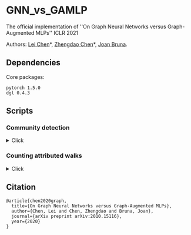 # GNN_vs_GAMLP
The official implementation of ''On Graph Neural Networks versus Graph-Augmented MLPs'' ICLR 2021

Authors: [Lei Chen](https://leichen2018.github.io)\*, [Zhengdao Chen](https://cims.nyu.edu/~chenzh/)\*, [Joan Bruna](https://cims.nyu.edu/~bruna/).

## Dependencies

Core packages:
```
pytorch 1.5.0
dgl 0.4.3
```

## Scripts

### Community detection

<details>
<summary>Click</summary>
<p>

* GA-MLP-H (hardness rank 1)
```
python3.7m main_sbm.py --model swl_gnn_dim10_bh120_mint0_mott0_stack1_idnt1 --verbose --lr 0.001 --n-graphs 6000 --p 4.5 --q 1.5 --n-nodes 250 --n-communities 2
```

* GA-MLP-H (hardness rank 2)
```
python3.7m main_sbm.py --model swl_gnn_dim10_bh120_mint0_mott0_stack1_idnt1 --verbose --lr 0.001 --n-graphs 6000 --p 4.73 --q 1.27 --n-nodes 250 --n-communities 2
```

* GA-MLP-H (hardness rank 3)
```
python3.7m main_sbm.py --model swl_gnn_dim10_bh120_mint0_mott0_stack1_idnt1 --verbose --lr 0.001 --n-graphs 6000 --p 5 --q 1 --n-nodes 250 --n-communities 2
```

* GA-MLP-H (hardness rank 4)
```
python3.7m main_sbm.py --model swl_gnn_dim10_bh120_mint0_mott0_stack1_idnt1 --verbose --lr 0.001 --n-graphs 6000 --p 5.5 --q 0.5 --n-nodes 250 --n-communities 2
```

* GA-MLP-H (hardness rank 5) 
```
python3.7m main_sbm.py --model swl_gnn_dim10_bh120_mint0_mott0_stack1_idnt1 --verbose --lr 0.001 --n-graphs 6000 --p 6 --q 0 --n-nodes 250 --n-communities 2
```

* GA-MLP-A (hardness rank 1)
```
python3.7m main_sbm.py --model swl_gnn_dim10_gin120_mint0_mott0_stack1_idnt1 --verbose --lr 0.001 --n-graphs 6000 --p 4.5 --q 1.5 --n-nodes 250 --n-communities 2
```

* GA-MLP-A (hardness rank 2)
```
python3.7m main_sbm.py --model swl_gnn_dim10_gin120_mint0_mott0_stack1_idnt1 --verbose --lr 0.001 --n-graphs 6000 --p 4.73 --q 1.27 --n-nodes 250 --n-communities 2
```

* GA-MLP-A (hardness rank 3)
```
python3.7m main_sbm.py --model swl_gnn_dim10_gin120_mint0_mott0_stack1_idnt1 --verbose --lr 0.001 --n-graphs 6000 --p 5 --q 1 --n-nodes 250 --n-communities 2
```

* GA-MLP-A (hardness rank 4)
```
python3.7m main_sbm.py --model swl_gnn_dim10_gin120_mint0_mott0_stack1_idnt1 --verbose --lr 0.001 --n-graphs 6000 --p 5.5 --q 0.5 --n-nodes 250 --n-communities 2
```

* GA-MLP-A (hardness rank 5) 
```
python3.7m main_sbm.py --model swl_gnn_dim10_gin120_mint0_mott0_stack1_idnt1 --verbose --lr 0.001 --n-graphs 6000 --p 6 --q 0 --n-nodes 250 --n-communities 2
```

</p>
</details>

### Counting attributed walks

<details>
<summary>Click</summary>
<p>

* GA-MLP-A (Cora)
```
python3.7m main.py --dataset cora_path --lr 0.01 --epochs 20000 --num_hops 2 --hid_dim 256 --model swl_gnn --op_base adj
```

* GA-MLP-A+ (Cora)
```
python3.7m main.py --dataset cora_path --lr 0.01 --epochs 20000 --num_hops 4 --hid_dim 32 --model swl_gnn --op_base adj
```

* GIN (Cora)
```
python3.7m main.py --dataset cora_path --lr 0.01 --epochs 20000 --num_hops 2 --hid_dim 32 --model gin_jk
```

* GA-MLP-A (RRG)
```
python3.7m main.py --dataset regular --lr 0.01 --epochs 20000 --num_hops 3 --hid_dim 32 --model swl_gnn --op_base adj
```

* GA-MLP-A+ (RRG)
```
python3.7m main.py --dataset regular --lr 0.001 --epochs 20000 --num_hops 6 --hid_dim 256 --model swl_gnn --op_base adj
```

* GIN (RRG)
```
python3.7m main.py --dataset regular --lr 0.005 --epochs 20000 --num_hops 3 --hid_dim 16 --model gin_jk
```

</p>
</details>

## Citation

```
@article{chen2020graph,
  title={On Graph Neural Networks versus Graph-Augmented MLPs},
  author={Chen, Lei and Chen, Zhengdao and Bruna, Joan},
  journal={arXiv preprint arXiv:2010.15116},
  year={2020}
}
```
